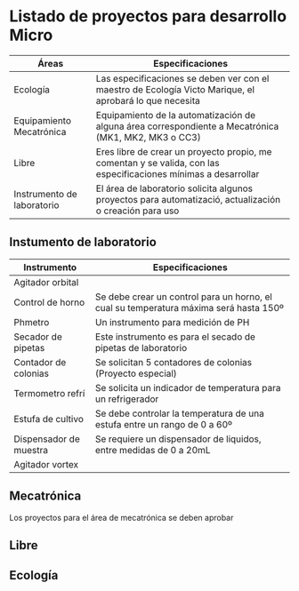 # Listado de proyectos para desarrollo Micro

Áreas|Especificaciones
-|-|
Ecología| Las especificaciones se deben ver con el maestro de Ecología Victo Marique, el aprobará lo que necesita
Equipamiento Mecatrónica| Equipamiento de la automatización de alguna área correspondiente a Mecatrónica (MK1, MK2, MK3 o CC3)
Libre| Eres libre de crear un proyecto propio, me comentan y se valida, con las especificaciones mínimas a desarrollar
Instrumento de laboratorio| El área de laboratorio solicita algunos proyectos para automatizació, actualización o creación para uso

## Instumento de laboratorio

Instrumento|Especificaciones
-|-|
Agitador orbital|
Control de horno| Se debe crear un control para un horno, el cual su temperatura máxima será hasta 150º
Phmetro| Un instrumento para medición de PH
Secador de pipetas| Este instrumento es para el secado de pipetas de laboratorio
Contador de colonias| Se solicitan 5 contadores de colonias (Proyecto especial)
Termometro refrí| Se solicita un indicador de temperatura para un refrigerador
Estufa de cultivo| Se debe controlar la temperatura de una estufa entre un rango de 0 a 60º
Dispensador de muestra| Se requiere un dispensador de liquidos, entre medidas de 0 a 20mL
Agitador vortex|

## Mecatrónica

Los proyectos para el área de mecatrónica se deben aprobar 

## Libre

## Ecología